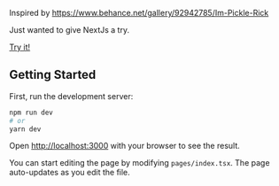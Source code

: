 Inspired by https://www.behance.net/gallery/92942785/Im-Pickle-Rick

Just wanted to give NextJs a try.

[Try it!](https://im-pickle-rick.netlify.app/)

## Getting Started

First, run the development server:

```bash
npm run dev
# or
yarn dev
```

Open [http://localhost:3000](http://localhost:3000) with your browser to see the result.

You can start editing the page by modifying `pages/index.tsx`. The page auto-updates as you edit the file.
